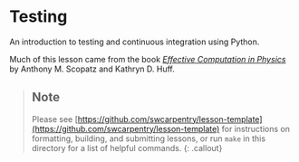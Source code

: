 # Testing

An introduction to testing and continuous integration using Python.

Much of this lesson came from the book
*[Effective Computation in Physics](http://www.amazon.com/Effective-Computation-Physics-Anthony-Scopatz/dp/1491901535/)*
by Anthony M. Scopatz and Kathryn D. Huff.

> ## Note
>
> Please see [https://github.com/swcarpentry/lesson-template](https://github.com/swcarpentry/lesson-template)
> for instructions on formatting, building, and submitting lessons,
> or run `make` in this directory for a list of helpful commands.
{: .callout}


